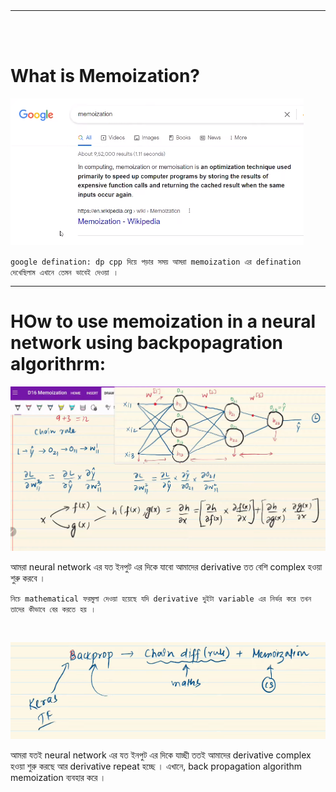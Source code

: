 <br>
<br>

---

<br>
<br>

# What is Memoization?

![Alt text](img/image-110.png)

`google defination: dp cpp দিয়ে পড়ার সময় আমরা memoization এর defination দেখেছিলাম এখানে তেমন ভাবেই দেওয়া । `


---

# HOw to use memoization in a neural network using backpopagration algorithrm:


![Alt text](img/image-111.png)

আমরা neural network এর যত ইনপুট এর দিকে যাবো আমাদের derivative তত বেশি  complex হওয়া শুরু করবে । 

`নিচে mathematical ফরমুলা দেওয়া হয়েছে যদি derivative দুইটা variable এর নির্ভর করে তখন তাদের কীভাবে বের করতে হয় । `

<br>

![Alt text](img/image-112.png)

আমরা যতই  neural network এর যত ইনপুট এর দিকে যাচ্ছী ততই আমাদের derivative complex হওয়া শুরু করছে আর derivative repeat হচ্ছে । এখানে, back propagation algorithm memoization ব্যবহার করে । 

